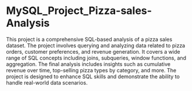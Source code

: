 # MySQL_Project_Pizza-sales-Analysis
This project is a comprehensive SQL-based analysis of a pizza sales dataset. 
The project involves querying and analyzing data related to pizza orders, customer preferences, and revenue generation. 
It covers a wide range of SQL concepts including joins, subqueries, window functions, and aggregation. 
The final analysis includes insights such as cumulative revenue over time, top-selling pizza types by category, and more. 
The project is designed to enhance SQL skills and demonstrate the ability to handle real-world data scenarios.
